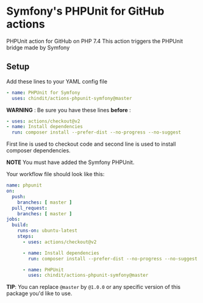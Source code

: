 # Symfony's PHPUnit for GitHub actions
PHPUnit action for GitHub on PHP 7.4
This action triggers the PHPUnit bridge made by Symfony

## Setup
Add these lines to your YAML config file
```yaml
- name: PHPUnit for Symfony
  uses: chindit/actions-phpunit-symfony@master
```

**WARNING** : Be sure you have these lines **before** :
```yaml
- uses: actions/checkout@v2
- name: Install dependencies
  run: composer install --prefer-dist --no-progress --no-suggest
```

First line is used to checkout code and second line is used to install
composer dependencies.

**NOTE** You must have added the Symfony PHPUnit.

Your workflow file should look like this:
```yaml
name: phpunit
on:
  push:
    branches: [ master ]
  pull_request:
    branches: [ master ]
jobs:
  build:
    runs-on: ubuntu-latest
    steps:
      - uses: actions/checkout@v2

      - name: Install dependencies
        run: composer install --prefer-dist --no-progress --no-suggest

      - name: PHPUnit
        uses: chindit/actions-phpunit-symfony@master
```

**TIP**: You can replace `@master` by `@1.0.0` or any specific version of this
package you'd like to use.
